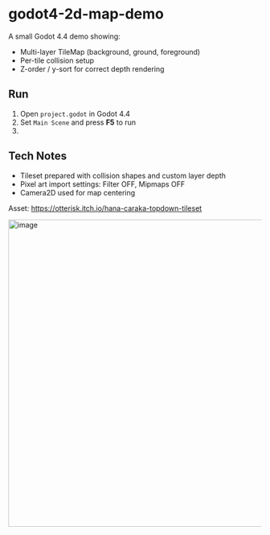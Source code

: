 # godot4-2d-map-demo
A small Godot 4.4 demo showing:
- Multi-layer TileMap (background, ground, foreground)
- Per-tile collision setup
- Z-order / y-sort for correct depth rendering

## Run
1. Open `project.godot` in Godot 4.4
2. Set `Main Scene` and press **F5** to run
3.

## Tech Notes
- Tileset prepared with collision shapes and custom layer depth
- Pixel art import settings: Filter OFF, Mipmaps OFF
- Camera2D used for map centering

Asset: https://otterisk.itch.io/hana-caraka-topdown-tileset

<img width="1114" height="611" alt="image" src="https://github.com/user-attachments/assets/99e3f57f-f6e0-403a-ac6e-0a8751d0c8e1" />

